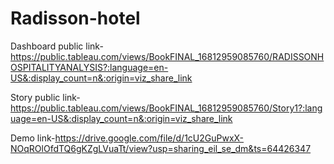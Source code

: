 # Radisson-hotel

Dashboard public link-https://public.tableau.com/views/BookFINAL_16812959085760/RADISSONHOSPITALITYANALYSIS?:language=en-US&:display_count=n&:origin=viz_share_link

Story public link-https://public.tableau.com/views/BookFINAL_16812959085760/Story1?:language=en-US&:display_count=n&:origin=viz_share_link

Demo link-https://drive.google.com/file/d/1cU2GuPwxX-NOqROlOfdTQ6gKZgLVuaTt/view?usp=sharing_eil_se_dm&ts=64426347
